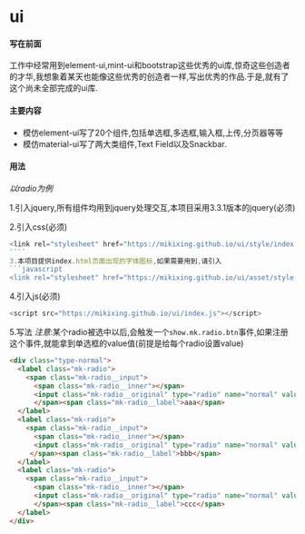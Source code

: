 # ui
#### 写在前面
工作中经常用到element-ui,mint-ui和bootstrap这些优秀的ui库,惊奇这些创造者的才华,我想象着某天也能像这些优秀的创造者一样,写出优秀的作品.于是,就有了这个尚未全部完成的ui库.
#### 主要内容
* 模仿element-ui写了20个组件,包括单选框,多选框,输入框,上传,分页器等等
* 模仿material-ui写了两大类组件,Text Field以及Snackbar.
#### 用法
*以radio为例*

1.引入jquery,所有组件均用到jquery处理交互,本项目采用3.3.1版本的jquery(必须)

2.引入css(必须)
```javascript
<link rel="stylesheet" href="https://mikixing.github.io/ui/style/index.css" />
​````
3.本项目提供index.html页面出现的字体图标,如果需要用到,请引入
​```javascript
<link rel="stylesheet" href="https://mikixing.github.io/ui/asset/style.css">
```
4.引入js(必须)
```javascript
<script src="https://mikixing.github.io/ui/index.js"></script>
```
5.写法
*注意*:某个radio被选中以后,会触发一个`show.mk.radio.btn`事件,如果注册这个事件,就能拿到单选框的value值(前提是给每个radio设置value)

```html
<div class="type-normal">
  <label class="mk-radio">
    <span class="mk-radio__input">
      <span class="mk-radio__inner"></span>
      <input class="mk-radio__original" type="radio" name="normal" value=1>
      </span><span class="mk-radio__label">aaa</span>
  </label>
  <label class="mk-radio">
    <span class="mk-radio__input">
      <span class="mk-radio__inner"></span>
      <input class="mk-radio__original" type="radio" name="normal" value=2>
     </span><span class="mk-radio__label">bbb</span>
  </label>
  <label class="mk-radio">
    <span class="mk-radio__input">
      <span class="mk-radio__inner"></span>
      <input class="mk-radio__original" type="radio" name="normal" value=3>
      </span><span class="mk-radio__label">ccc</span>
  </label>
</div>
```
